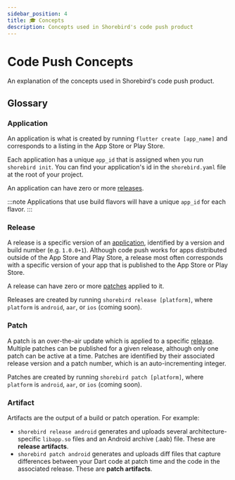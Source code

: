 ```yaml
---
sidebar_position: 4
title: 🎓 Concepts
description: Concepts used in Shorebird's code push product
---
```


# Code Push Concepts

An explanation of the concepts used in Shorebird's code push product.

## Glossary

### Application

An application is what is created by running `flutter create [app_name]` and corresponds to a listing in the App Store or Play Store.

Each application has a unique `app_id` that is assigned when you run `shorebird init`. You can find your application's id in the `shorebird.yaml` file at the root of your project.

An application can have zero or more [releases](#release).

:::note
Applications that use build flavors will have a unique `app_id` for each flavor.
:::

### Release

A release is a specific version of an [application](#application), identified by a version and build number (e.g. `1.0.0+1`). Although code push works for apps distributed outside of the App Store and Play Store, a release most often corresponds with a specific version of your app that is published to the App Store or Play Store.

A release can have zero or more [patches](#patch) applied to it.

Releases are created by running `shorebird release [platform]`, where `platform` is `android`, `aar`, or `ios` (coming soon).

### Patch

A patch is an over-the-air update which is applied to a specific [release](#release). Multiple patches can be published for a given release, although only one patch can be active at a time. Patches are identified by their associated release version and a patch number, which is an auto-incrementing integer.

Patches are created by running `shorebird patch [platform]`, where `platform` is `android`, `aar`, or `ios` (coming soon).

### Artifact

Artifacts are the output of a build or patch operation. For example:

- `shorebird release android` generates and uploads several architecture-specific `libapp.so` files and an Android archive (.aab) file. These are **release artifacts**.
- `shorebird patch android` generates and uploads diff files that capture differences between your Dart code at patch time and the code in the associated release. These are **patch artifacts**.
